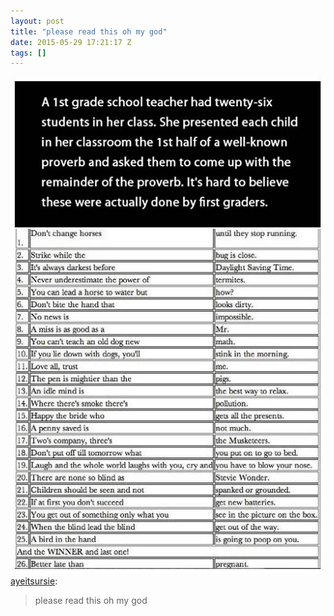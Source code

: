 ```yaml
---
layout: post
title: "please read this oh my god"
date: 2015-05-29 17:21:17 Z
tags: []
---
```

![](/media/2015/05/120198024054.jpg)
[ayeitsursie](http://ayeitsursie.tumblr.com/post/102287816521/please-read-this-oh-my-god):

> please read this oh my god
